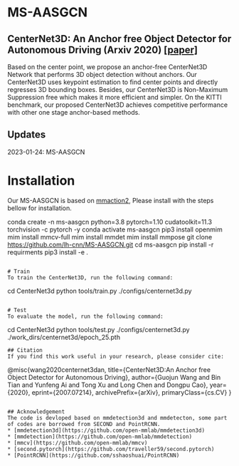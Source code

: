 # MS-AASGCN
## CenterNet3D: An Anchor free Object Detector for Autonomous Driving (Arxiv 2020) [\[paper\]](https://arxiv.org/abs/2007.07214)
Based on the center point, we propose an anchor-free CenterNet3D Network that performs 3D object detection without anchors. 
Our CenterNet3D uses keypoint estimation to find center points and directly regresses 3D bounding boxes. 
Besides, our CenterNet3D is Non-Maximum Suppression free which makes it more efficient and simpler. On the KITTI benchmark, 
our proposed CenterNet3D achieves competitive performance with other one stage anchor-based methods.

## Updates
2023-01-24: MS-AASGCN

# Installation
Our MS-AASGCN is based on [mmaction2](https://github.com/open-mmlab/mmaction2), Please install with the steps bellow for installation.

conda create -n ms-aasgcn python=3.8 pytorch=1.10 cudatoolkit=11.3 torchvision -c pytorch -y
conda activate ms-aasgcn
pip3 install openmim
mim install mmcv-full
mim install mmdet
mim install mmpose
git clone https://github.com/lh-cnn/MS-AASGCN.git
cd ms-aasgcn
pip install -r requirments
pip3 install -e .
```

# Train
To train the CenterNet3D, run the following command:
```
cd CenterNet3d
python tools/train.py ./configs/centernet3d.py
```

# Test
To evaluate the model, run the following command:
```
cd CenterNet3d
python tools/test.py ./configs/centernet3d.py ./work_dirs/centernet3d/epoch_25.pth
```
## Citation
If you find this work useful in your research, please consider cite:
```
@misc{wang2020centernet3dan,
    title={CenterNet3D:An Anchor free Object Detector for Autonomous Driving},
    author={Guojun Wang and Bin Tian and Yunfeng Ai and Tong Xu and Long Chen and Dongpu Cao},
    year={2020},
    eprint={2007.07214},
    archivePrefix={arXiv},
    primaryClass={cs.CV}
}
```

## Acknowledgement
The code is devloped based on mmdetection3d and mmdetecton, some part of codes are borrowed from SECOND and PointRCNN.  
* [mmdetection3d](https://github.com/open-mmlab/mmdetection3d) 
* [mmdetection](https://github.com/open-mmlab/mmdetection) 
* [mmcv](https://github.com/open-mmlab/mmcv)
* [second.pytorch](https://github.com/traveller59/second.pytorch)
* [PointRCNN](https://github.com/sshaoshuai/PointRCNN)
